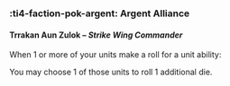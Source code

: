 ### :ti4-faction-pok-argent: **Argent Alliance**

#### Trrakan Aun Zulok – _Strike Wing Commander_

When 1 or more of your units make a roll for a unit ability:

You may choose 1 of those units to roll 1 additional die.
